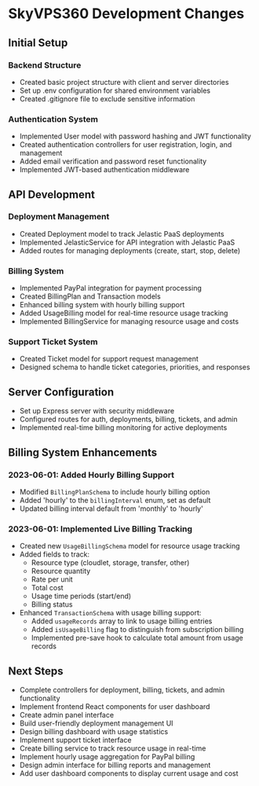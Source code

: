 # SkyVPS360 Development Changes

## Initial Setup

### Backend Structure
- Created basic project structure with client and server directories
- Set up .env configuration for shared environment variables
- Created .gitignore file to exclude sensitive information

### Authentication System
- Implemented User model with password hashing and JWT functionality
- Created authentication controllers for user registration, login, and management
- Added email verification and password reset functionality
- Implemented JWT-based authentication middleware

## API Development

### Deployment Management
- Created Deployment model to track Jelastic PaaS deployments
- Implemented JelasticService for API integration with Jelastic PaaS
- Added routes for managing deployments (create, start, stop, delete)

### Billing System
- Implemented PayPal integration for payment processing
- Created BillingPlan and Transaction models
- Enhanced billing system with hourly billing support
- Added UsageBilling model for real-time resource usage tracking
- Implemented BillingService for managing resource usage and costs

### Support Ticket System
- Created Ticket model for support request management
- Designed schema to handle ticket categories, priorities, and responses

## Server Configuration
- Set up Express server with security middleware
- Configured routes for auth, deployments, billing, tickets, and admin
- Implemented real-time billing monitoring for active deployments

## Billing System Enhancements

### 2023-06-01: Added Hourly Billing Support
- Modified `BillingPlanSchema` to include hourly billing option
- Added 'hourly' to the `billingInterval` enum, set as default
- Updated billing interval default from 'monthly' to 'hourly'

### 2023-06-01: Implemented Live Billing Tracking
- Created new `UsageBillingSchema` model for resource usage tracking
- Added fields to track:
  - Resource type (cloudlet, storage, transfer, other)
  - Resource quantity
  - Rate per unit
  - Total cost
  - Usage time periods (start/end)
  - Billing status
- Enhanced `TransactionSchema` with usage billing support:
  - Added `usageRecords` array to link to usage billing entries
  - Added `isUsageBilling` flag to distinguish from subscription billing
  - Implemented pre-save hook to calculate total amount from usage records

## Next Steps
- Complete controllers for deployment, billing, tickets, and admin functionality
- Implement frontend React components for user dashboard
- Create admin panel interface
- Build user-friendly deployment management UI
- Design billing dashboard with usage statistics
- Implement support ticket interface
- Create billing service to track resource usage in real-time
- Implement hourly usage aggregation for PayPal billing
- Design admin interface for billing reports and management
- Add user dashboard components to display current usage and cost